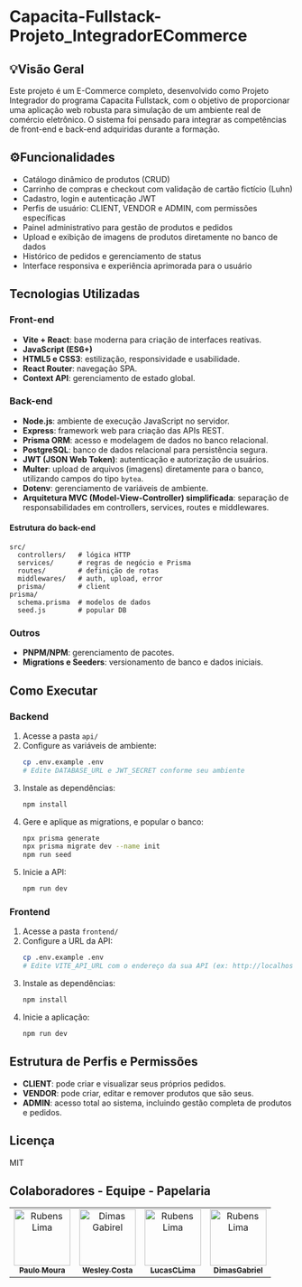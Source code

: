 # Capacita-Fullstack-Projeto_IntegradorECommerce

## 💡Visão Geral

Este projeto é um E-Commerce completo, desenvolvido como Projeto Integrador do programa Capacita Fullstack, com o objetivo de proporcionar uma aplicação web robusta para simulação de um ambiente real de comércio eletrônico. O sistema foi pensado para integrar as competências de front-end e back-end adquiridas durante a formação.

## ⚙️Funcionalidades

- Catálogo dinâmico de produtos (CRUD)
- Carrinho de compras e checkout com validação de cartão fictício (Luhn)
- Cadastro, login e autenticação JWT
- Perfis de usuário: CLIENT, VENDOR e ADMIN, com permissões específicas
- Painel administrativo para gestão de produtos e pedidos
- Upload e exibição de imagens de produtos diretamente no banco de dados
- Histórico de pedidos e gerenciamento de status
- Interface responsiva e experiência aprimorada para o usuário

## Tecnologias Utilizadas

### Front-end

- **Vite + React**: base moderna para criação de interfaces reativas.
- **JavaScript (ES6+)**
- **HTML5 e CSS3**: estilização, responsividade e usabilidade.
- **React Router**: navegação SPA.
- **Context API**: gerenciamento de estado global.

### Back-end

- **Node.js**: ambiente de execução JavaScript no servidor.
- **Express**: framework web para criação das APIs REST.
- **Prisma ORM**: acesso e modelagem de dados no banco relacional.
- **PostgreSQL**: banco de dados relacional para persistência segura.
- **JWT (JSON Web Token)**: autenticação e autorização de usuários.
- **Multer**: upload de arquivos (imagens) diretamente para o banco, utilizando campos do tipo `bytea`.
- **Dotenv**: gerenciamento de variáveis de ambiente.
- **Arquitetura MVC (Model-View-Controller) simplificada**: separação de responsabilidades em controllers, services, routes e middlewares.

#### Estrutura do back-end

```
src/
  controllers/   # lógica HTTP
  services/      # regras de negócio e Prisma
  routes/        # definição de rotas
  middlewares/   # auth, upload, error
  prisma/        # client
prisma/
  schema.prisma  # modelos de dados
  seed.js        # popular DB
```

### Outros

- **PNPM/NPM**: gerenciamento de pacotes.
- **Migrations e Seeders**: versionamento de banco e dados iniciais.

## Como Executar

### Backend

1. Acesse a pasta `api/`
2. Configure as variáveis de ambiente:
   ```bash
   cp .env.example .env
   # Edite DATABASE_URL e JWT_SECRET conforme seu ambiente
   ```
3. Instale as dependências:
   ```bash
   npm install
   ```
4. Gere e aplique as migrations, e popular o banco:
   ```bash
   npx prisma generate
   npx prisma migrate dev --name init
   npm run seed
   ```
5. Inicie a API:
   ```bash
   npm run dev
   ```

### Frontend

1. Acesse a pasta `frontend/`
2. Configure a URL da API:
   ```bash
   cp .env.example .env
   # Edite VITE_API_URL com o endereço da sua API (ex: http://localhost:3000)
   ```
3. Instale as dependências:
   ```bash
   npm install
   ```
4. Inicie a aplicação:
   ```bash
   npm run dev
   ```

## Estrutura de Perfis e Permissões

- **CLIENT**: pode criar e visualizar seus próprios pedidos.
- **VENDOR**: pode criar, editar e remover produtos que são seus.
- **ADMIN**: acesso total ao sistema, incluindo gestão completa de produtos e pedidos.

## Licença

MIT

## Colaboradores - Equipe - Papelaria

<table>
  <tr>
    <td align="center">
       <a href="https://github.com/paulomoura24">
        <img src="https://avatars.githubusercontent.com/u/187982740?v=4" width="100px;" alt="Rubens Lima"/><br>
        <sub>
          <b>Paulo Moura</b>
        </sub>
      </a>
    </td>
    <td align="center">
      <a href="https://github.com/wesleycosta061203">
        <img src="https://avatars.githubusercontent.com/u/62311070?s=64&v=4" width="100px;" alt="Dimas Gabirel"/><br>
        <sub>
          <b>Wesley Costa</b>
        </sub>
      </a>
    </td>
    <td align="center">
      <a href="https://github.com/LucasCLima-dev">
        <img src="https://avatars.githubusercontent.com/u/177546715?s=64&v=4" width="100px;" alt="Rubens Lima"/><br>
        <sub>
          <b>LucasCLima</b>
        </sub>
      </a>
    </td>
    <td  align="center">
      <a href="https://github.com/DimasGabriel1">
        <img src="https://avatars.githubusercontent.com/u/208731600?s=64&v=4" width="100px;" alt="Rubens Lima"/><br>
        <sub>
          <b>DimasGabriel</b>
        </sub>
      </a>
    </td>
    </td>
      </tr>





